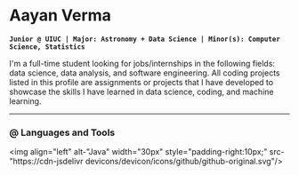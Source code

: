 # Aayan Verma 

**`Junior @ UIUC | Major: Astronomy + Data Science | Minor(s): Computer Science, Statistics`**

I'm a full-time student looking for jobs/internships in the following fields: data science, data analysis, and software engineering. All coding projects listed in this profile are assignments or projects that I have developed to showcase the skills I have learned in data science, coding, and machine learning.

---

### @ Languages and Tools

<img align="left" alt-"Java" width="30px"
style="padding-right:10px;" src-"https://cdn-jsdelivr
devicons/devicon/icons/github/github-original.svg"/>


